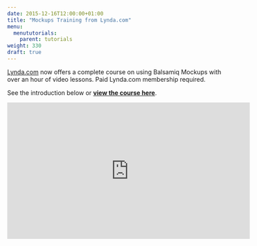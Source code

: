 ```yaml
---
date: 2015-12-16T12:00:00+01:00
title: "Mockups Training from Lynda.com"
menu:
  menututorials:
    parent: tutorials
weight: 330
draft: true
---
```


[Lynda.com](http://www.lynda.com/) now offers a complete course on using Balsamiq Mockups with over an hour of video lessons. Paid Lynda.com membership required.

See the introduction below or [**view the course here**](http://www.lynda.com/Balsamiq-Mockups-tutorials/UX-Design-Tools-Balsamiq-Mockups/172857-2.html).

<iframe allowfullscreen="true" frameborder="0" height="315" mozallowfullscreen="true" src="https://www.lynda.com/player/embed/195908?fs=3&amp;w=560&amp;h=315&amp;ps=paused&amp;utm_medium=referral&amp;utm_source=embed+video&amp;utm_campaign=ldc-website&amp;utm_content=vid-195908" webkitallowfullscreen="true" width="560"></iframe>